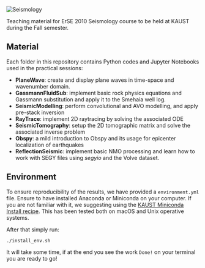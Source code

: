![Seismology](https://github.com/DIG-Kaust/Seismology/blob/main/logo.png)

Teaching material for ErSE 2010 Seismology course to be held at KAUST during the Fall semester.

## Material

Each folder in this repository contains Python codes and Jupyter Notebooks used in the practical sessions:

- **PlaneWave**: create and display plane waves in time-space and wavenumber domain.
- **GassmannFluidSub**: implement basic rock physics equations and Gassmann substitution and apply it to the Smehaia well log.
- **SeismicModelling**: perform convolutional and AVO modelling, and apply pre-stack inversion
- **RayTrace**: implement 2D raytracing by solving the associated ODE
- **SeismicTomography**: setup the 2D tomographic matrix and solve the associated inverse problem
- **Obspy**: a mild introduction to Obspy and its usage for epicenter localization of earthquakes
- **ReflectionSeismic**: implement basic NMO processing and learn how to work with SEGY files using *segyio* and the Volve dataset.

## Environment

To ensure reproducibility of the results, we have provided a `environment.yml` file. Ensure to have installed Anaconda or Miniconda on your computer. If you are not familiar with it, we suggesting using the [KAUST Miniconda Install recipe](https://github.com/kaust-rccl/ibex-miniconda-install). This has been tested both on macOS and Unix operative systems.

After that simply run:
```
./install_env.sh
```
It will take some time, if at the end you see the work `Done!` on your terminal you are ready to go!